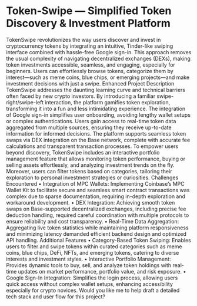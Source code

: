 # Token-Swipe — Simplified Token Discovery & Investment Platform
TokenSwipe revolutionizes the way users discover and invest in cryptocurrency tokens by integrating an intuitive, Tinder-like swiping interface combined with hassle-free Google sign-in. This approach removes the usual complexity of navigating decentralized exchanges (DEXs), making token investments accessible, seamless, and engaging, especially for beginners. Users can effortlessly browse tokens, categorize them by interest—such as meme coins, blue chips, or emerging projects—and make investment decisions with just a swipe.
Enhanced Project Description
TokenSwipe addresses the daunting learning curve and technical barriers often faced by new crypto investors. By introducing a familiar swipe-right/swipe-left interaction, the platform gamifies token exploration, transforming it into a fun and less intimidating experience. The integration of Google sign-in simplifies user onboarding, avoiding lengthy wallet setups or complex authentications.
Users gain access to real-time token data aggregated from multiple sources, ensuring they receive up-to-date information for informed decisions. The platform supports seamless token swaps via DEX integration on the Base network, complete with accurate fee calculations and transparent transaction processes.
To empower users beyond discovery, TokenSwipe includes an interactive portfolio management feature that allows monitoring token performance, buying or selling assets effortlessly, and analyzing investment trends on the fly. Moreover, users can filter tokens based on categories, tailoring their exploration to personal investment strategies or curiosities.
Challenges Encountered
•	Integration of MPC Wallets: Implementing Coinbase’s MPC Wallet Kit to facilitate secure and seamless smart contract transactions was complex due to sparse documentation, requiring in-depth exploration and workaround development.
•	DEX Integration: Achieving smooth token swaps on Base-supported decentralized exchanges, including precise fee deduction handling, required careful coordination with multiple protocols to ensure reliability and cost transparency.
•	Real-Time Data Aggregation: Aggregating live token statistics while maintaining platform responsiveness and minimizing latency demanded efficient backend design and optimized API handling.
Additional Features
•	Category-Based Token Swiping: Enables users to filter and swipe tokens within curated categories such as meme coins, blue chips, DeFi, NFTs, and emerging tokens, catering to diverse interests and investment styles.
•	Interactive Portfolio Management: Provides dynamic tools to buy, sell, and analyze token holdings with real-time updates on market performance, portfolio value, and risk exposure.
•	Google Sign-In Integration: Simplifies the login process, allowing users quick access without complex wallet setups, enhancing accessibility especially for crypto novices.
Would you like me to help draft a detailed tech stack and user flow for this project?

